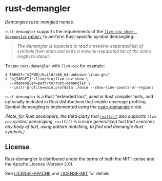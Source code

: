 # rust-demangler

_Demangles rustc mangled names._

`rust-demangler` supports the requirements of the [`llvm-cov show -Xdemangler`
option](https://llvm.org/docs/CommandGuide/llvm-cov.html#cmdoption-llvm-cov-show-xdemangler),
to perform Rust-specific symbol demangling:

> _The demangler is expected to read a newline-separated list of symbols from
> stdin and write a newline-separated list of the same length to stdout._

To use `rust-demangler` with `llvm-cov` for example:

```shell
$ TARGET="${PWD}/build/x86_64-unknown-linux-gnu"
$ "${TARGET}"/llvm/bin/llvm-cov show \
  --Xdemangler=path/to/rust-demangler \
  --instr-profile=main.profdata ./main --show-line-counts-or-regions
```

`rust-demangler` is a Rust "extended tool", used in Rust compiler tests, and
optionally included in Rust distributions that enable coverage profiling. Symbol
demangling is implemented using the
[rustc-demangle](https://crates.io/crates/rustc-demangle) crate.

_(Note, for Rust developers, the third-party tool
[`rustfilt`](https://crates.io/crates/rustfilt) also supports `llvm-cov` symbol
demangling. `rustfilt` is a more generalized tool that searches any body of
text, using pattern matching, to find and demangle Rust symbols.)_

## License

Rust-demangler is distributed under the terms of both the MIT license and the
Apache License (Version 2.0).

See [LICENSE-APACHE](/LICENSE-APACHE) and [LICENSE-MIT](/LICENSE-MIT) for details.

